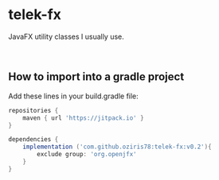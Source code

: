 # telek-fx
JavaFX utility classes I usually use.


<br>

## How to import into a gradle project

Add these lines in your build.gradle file:

```GROOVY
repositories {
    maven { url 'https://jitpack.io' }
}

dependencies {
    implementation ('com.github.oziris78:telek-fx:v0.2'){
        exclude group: 'org.openjfx'
    }
}
```

